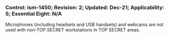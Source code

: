 ### Control: ism-1450; Revision: 2; Updated: Dec-21; Applicability: S; Essential Eight: N/A
<p>Microphones (including headsets and USB handsets) and webcams are not used with non-TOP SECRET workstations in TOP SECRET areas.</p>